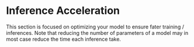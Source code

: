 # Inference Acceleration #

This section is focused on optimizing your model to ensure fater training / inferences. Note that reducing the number of parameters of a model may in most case reduce the time each inference take. 
